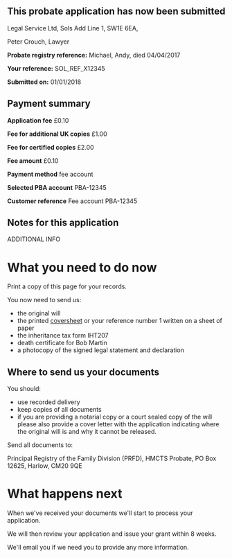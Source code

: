 This probate application has now been submitted
-------------------------------------------------

Legal Service Ltd, Sols Add Line 1, SW1E 6EA, 

Peter Crouch, Lawyer

**Probate registry reference:**
Michael, Andy, died 04/04/2017

**Your reference:** SOL_REF_X12345

**Submitted on:** 01/01/2018

Payment summary
-------------------------------------------------
**Application fee** &pound;0.10

**Fee for additional UK copies** &pound;1.00

**Fee for certified copies** &pound;2.00

**Fee amount** &pound;0.10

**Payment method** fee account

**Selected PBA account** PBA-12345

**Customer reference** Fee account PBA-12345

Notes for this application
-------------------------------------------------

ADDITIONAL INFO

What you need to do now
==================================================

Print a copy of this page for your records. 
 
You now need to send us:

*   the original will
*   the printed <a href="#" target="_blank">coversheet</a> or your reference number 1 written on a sheet of paper
*   the inheritance tax form IHT207
*   death certificate for Bob Martin
*   a photocopy of the signed legal statement and declaration

Where to send us your documents
-------------------------------

You should:

*   use recorded delivery
*   keep copies of all documents
*   if you are providing a notarial copy or a court sealed copy of the will please also provide a cover letter with the application indicating where the original will is and why it cannot be released. 

Send all documents to:

Principal Registry of the Family Division (PRFD),
HMCTS Probate,
PO Box 12625,
Harlow,
CM20 9QE

What happens next
=================

When we've received your documents we'll start to process your application.

We will then review your application and issue your grant within 8 weeks.

We'll email you if we need you to provide any more information.
